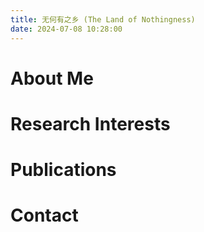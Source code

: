 ```yaml
---
title: 无何有之乡 (The Land of Nothingness)
date: 2024-07-08 10:28:00
---
```


# About Me

# Research Interests

# Publications

# Contact
